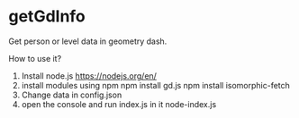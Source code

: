 # getGdInfo
Get person or level data in geometry dash.

How to use it?
1. Install node.js https://nodejs.org/en/
2. install modules using npm
npm install gd.js
npm install isomorphic-fetch
3. Change data in config.json
4. open the console and run index.js in it
node-index.js
